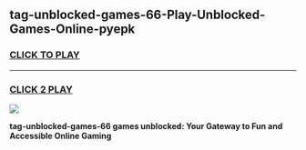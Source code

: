 
## tag-unblocked-games-66-Play-Unblocked-Games-Online-pyepk
<h3>
<a href="https://premium76.site?title=tag-unblocked-games-66&ref=25A">CLICK TO PLAY</a></h3>
<hr>

<h3>
<a href="https://premium76.site?title=tag-unblocked-games-66&ref=25A">CLICK 2 PLAY</a>
  
</h3>

<a href="https://premium76.site?title=tag-unblocked-games-66&ref=25A"><img src="https://clearcache.store/games.png"></a>


**tag-unblocked-games-66 games unblocked: Your Gateway to Fun and Accessible Online Gaming**

